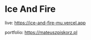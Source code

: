 <h1>Ice And Fire</h1>

live: https://ice-and-fire-mu.vercel.app

portfolio: https://mateuszpiskorz.pl

